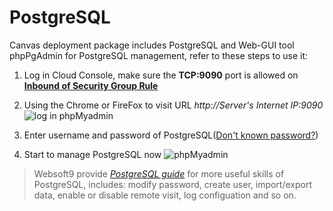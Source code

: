 # PostgreSQL

Canvas deployment package includes PostgreSQL and Web-GUI tool phpPgAdmin for PostgreSQL management, refer to these steps to use it:

1. Log in Cloud Console, make sure the **TCP:9090** port is allowed on **[Inbound of Security Group Rule](https://support.websoft9.com/docs/faq/tech-instance.html)**

2. Using the Chrome or FireFox to visit URL *http://Server's Internet IP:9090*
  ![log in phpMyadmin](https://libs.websoft9.com/Websoft9/DocsPicture/en/postgresql/phppgadmin-login-websoft9.png)

3. Enter username and password of PostgreSQL([Don't known password?](/stack-accounts.md))

4. Start to manage PostgreSQL now
  ![phpMyadmin](https://libs.websoft9.com/Websoft9/DocsPicture/en/postgresql/phppgadmin-console-websoft9.png)

> Websoft9 provide *[PostgreSQL guide](https://support.websoft9.com/docs/postgresql/admin-phpmyadmin.html)* for more useful skills of PostgreSQL, includes: modify password, create user, import/export data, enable or disable remote visit, log configuation and so on.
